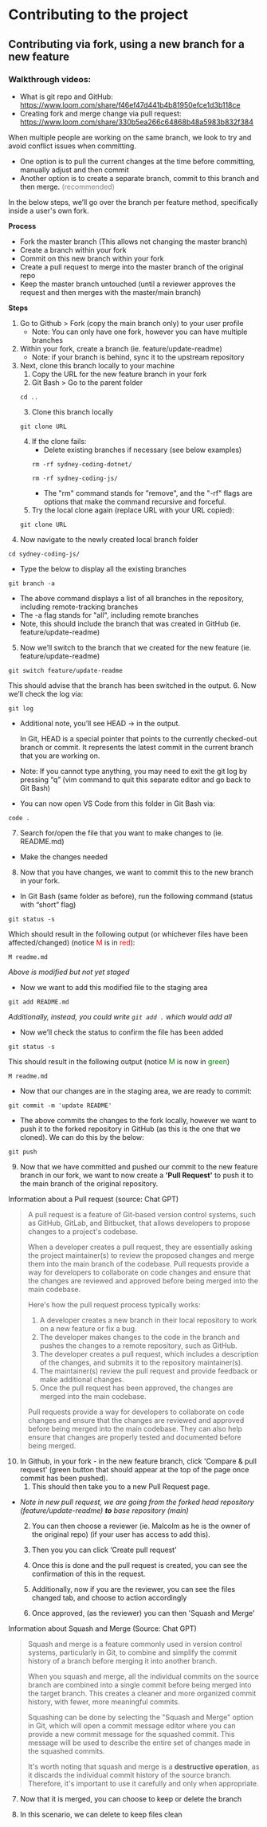 # Contributing to the project
## Contributing via fork, using a new branch for a new feature
### Walkthrough videos:
- What is git repo and GitHub:
https://www.loom.com/share/f46ef47d441b4b81950efce1d3b118ce
- Creating fork and merge change via pull request:
https://www.loom.com/share/330b5ea266c64868b48a5983b832f384

When multiple people are working on the same branch, we look to try and avoid conflict issues when committing.
- One option is to pull the current changes at the time before committing, manually adjust and then commit
- Another option is to create a separate branch, commit to this branch and then merge. <span style="color: gray">(recommended)</span>

In the below steps, we’ll go over the branch per feature method, specifically inside a user's own fork.

**Process**
- Fork the master branch (This allows not changing the master branch)
- Create a branch within your fork
- Commit on this new branch within your fork
- Create a pull request to merge into the master branch of the original repo
- Keep the master branch untouched (until a reviewer approves the request and then merges with the master/main branch)

**Steps**

1. Go to Github > Fork (copy the main branch only) to your user profile
    - Note: You can only have one fork, however you can have multiple branches
2. Within your fork, create a branch (ie. feature/update-readme)
    - Note: if your branch is behind, sync it to the upstream repository
3. Next, clone this branch locally to your machine
    1. Copy the URL for the new feature branch in your fork
    2. Git Bash > Go to the parent folder
    ```
    cd ..
    ```
    3. Clone this branch locally
    ```
    git clone URL
    ```
    4. If the clone fails:
        - Delete existing branches if necessary (see below examples)
        ```
        rm -rf sydney-coding-dotnet/
        ```
        ```
        rm -rf sydney-coding-js/
        ```
        - The "rm" command stands for "remove", and the "-rf" flags are options that make the command recursive and forceful.
    5. Try the local clone again (replace URL with your URL copied):
    ```
    git clone URL
    ```
4. Now navigate to the newly created local branch folder
```
cd sydney-coding-js/
```
- Type the below to display all the existing branches
```
git branch -a
```
- The above command displays a list of all branches in the repository, including remote-tracking branches
- The -a flag stands for "all", including remote branches
- Note, this should include the branch that was created in GitHub (ie. feature/update-readme)
5. Now we’ll switch to the branch that we created for the new feature (ie. feature/update-readme)
```
git switch feature/update-readme
```
This should advise that the branch has been switched in the output.
6. Now we’ll check the log via:
```
git log
```
- Additional note, you’ll see HEAD -> in the output.

    In Git, HEAD is a special pointer that points to the currently checked-out branch or commit. It represents the latest commit in the current branch that you are working on.
- Note: If you cannot type anything, you may need to exit the git log by pressing “q” (vim command to quit this separate editor and go back to Git Bash)
- You can now open VS Code from this folder in Git Bash via:
```
code .
```
7. Search for/open the file that you want to make changes to (ie. README.md)
- Make the changes needed
8. Now that you have changes, we want to commit this to the new branch in your fork.
- In Git Bash (same folder as before), run the following command (status with “short” flag)
```
git status -s
```
Which should result in the following output (or whichever files have been affected/changed) (notice <span style="color: #FF0000">M</span> is in <span style="color: #FF0000">red</span>):
```
M readme.md
```
*Above is modified but not yet staged*

- Now we want to add this modified file to the staging area
```
git add README.md
```
*Additionally, instead, you could write `git add .` which would add all*
- Now we’ll check the status to confirm the file has been added
```
git status -s
```
This should result in the following output (notice <span style="color: green">M</span> is now in <span style="color: green">green</span>)
```
M readme.md
```
- Now that our changes are in the staging area, we are ready to commit:
```
git commit -m 'update README'
```
- The above commits the changes to the fork locally, however we want to push it to the forked repository in GitHub (as this is the one that we cloned). We can do this by the below:
```
git push
```
9. Now that we have committed and pushed our commit to the new feature branch in our fork, we want to now create a **'Pull Request'** to push it to the main branch of the original repository.

Information about a Pull request (source: Chat GPT)

>A pull request is a feature of Git-based version control systems, such as GitHub, GitLab, and Bitbucket, that allows developers to propose changes to a project's codebase.
>
>When a developer creates a pull request, they are essentially asking the project maintainer(s) to review the proposed changes and merge them into the main branch of the codebase. Pull requests provide a way for developers to collaborate on code changes and ensure that the changes are reviewed and approved before being merged into the main codebase.
>
>Here's how the pull request process typically works:
> 1. A developer creates a new branch in their local repository to work on a new feature or fix a bug.
> 2. The developer makes changes to the code in the branch and pushes the changes to a remote repository, such as GitHub.
> 3. The developer creates a pull request, which includes a description of the changes, and submits it to the repository maintainer(s).
> 4. The maintainer(s) review the pull request and provide feedback or make additional changes.
> 5. Once the pull request has been approved, the changes are merged into the main codebase.
>
>Pull requests provide a way for developers to collaborate on code changes and ensure that the changes are reviewed and approved before being merged into the main codebase. They can also help ensure that changes are properly tested and documented before being merged.
10. In Github, in your fork - in the new feature branch, click 'Compare & pull request' (green button that should appear at the top of the page once commit has been pushed).
    1. This should then take you to a new Pull Request page.
- *Note in new pull request, we are going from the forked head repository (feature/update-readme) **to** base repository (main)*
    
    2. You can then choose a reviewer (ie. Malcolm as he is the owner of the original repo) (if your user has access to add this).

    3. Then you you can click ‘Create pull request’

    4. Once this is done and the pull request is created, you can see the confirmation of this in the request.
    
    5. Additionally, now if you are the reviewer, you can see the files changed tab, and choose to action accordingly

    6. Once approved, (as the reviewer) you can then 'Squash and Merge'

Information about Squash and Merge (Source: Chat GPT)

>Squash and merge is a feature commonly used in version control systems, particularly in Git, to combine and simplify the commit history of a branch before merging it into another branch.
>
>When you squash and merge, all the individual commits on the source branch are combined into a single commit before being merged into the target branch. This creates a cleaner and more organized commit history, with fewer, more meaningful commits.
>
>Squashing can be done by selecting the "Squash and Merge" option in Git, which will open a commit message editor where you can provide a new commit message for the squashed commit. This message will be used to describe the entire set of changes made in the squashed commits.
>
>It's worth noting that squash and merge is a **destructive operation**, as it discards the individual commit history of the source branch. Therefore, it's important to use it carefully and only when appropriate.

   7. Now that it is merged, you can choose to keep or delete the branch
    
   8. In this scenario, we can delete to keep files clean






